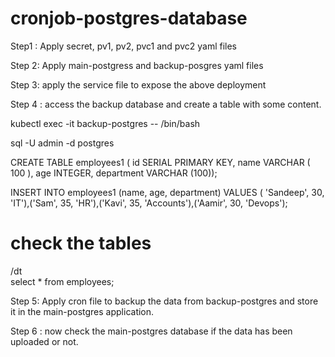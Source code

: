# cronjob-postgres-database

Step1 : Apply secret, pv1, pv2, pvc1 and pvc2 yaml files

Step 2: Apply main-postgress and backup-posgres yaml files

Step 3: apply the service file to expose the above deployment

Step 4 : access the backup database and create a table with some content.

kubectl exec -it backup-postgres -- /bin/bash

sql -U admin -d postgres

CREATE TABLE employees1 ( id SERIAL PRIMARY KEY, name VARCHAR ( 100 ), age INTEGER, department VARCHAR (100));

INSERT INTO employees1 (name, age, department) VALUES ( 'Sandeep', 30, 'IT'),('Sam', 35, 'HR'),('Kavi', 35, 'Accounts'),('Aamir', 30, 'Devops');

# check the tables
/dt   
select * from employees;

Step 5: Apply cron file to backup the data from backup-postgres and store it in the main-postgres application.

Step 6 : now check the main-postgres database if the data has been uploaded or not.


